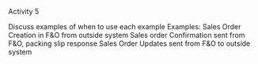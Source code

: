 Activity 5

Discuss examples of when to use each example
Examples:
Sales Order Creation in F&O from outside system
Sales order Confirmation sent from F&O, packing slip response
Sales Order Updates sent from F&O to outside system